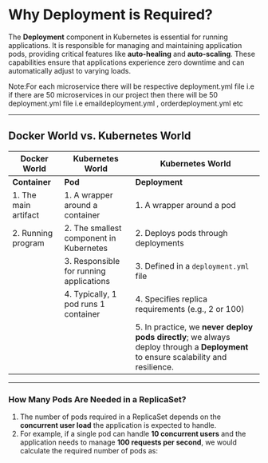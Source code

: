 # Why Deployment is Required?

The **Deployment** component in Kubernetes is essential for running applications. It is responsible for managing and maintaining application pods, providing critical features like **auto-healing** and **auto-scaling**. These capabilities ensure that applications experience zero downtime and can automatically adjust to varying loads.

Note:For each microservice there will be respective deployment.yml file i.e if there are 50 microservices in our project then there will be 50 deployment.yml file i.e emaildeployment.yml , orderdeployment.yml etc

---

## Docker World vs. Kubernetes World

| Docker World         | Kubernetes World                       | Kubernetes World                    |
|----------------------|----------------------------------------|-------------------------------------|
| **Container**        | **Pod**                                |  **Deployment**                     |
| 1. The main artifact | 1. A wrapper around a container        | 1. A wrapper around a pod           |
| 2. Running program   | 2. The smallest component in Kubernetes| 2. Deploys pods through deployments |
|                      | 3. Responsible for running applications| 3. Defined in a `deployment.yml` file |
|                      | 4. Typically, 1 pod runs 1 container   | 4. Specifies replica requirements (e.g., 2 or 100) |
|                      |                                        | 5. In practice, we **never deploy pods directly**; we always deploy through a **Deployment** to ensure scalability and resilience. |

---

### How Many Pods Are Needed in a ReplicaSet?

1. The number of pods required in a ReplicaSet depends on the **concurrent user load** the application is expected to handle.
2. For example, if a single pod can handle **10 concurrent users** and the application needs to manage **100 requests per second**, we would calculate the required number of pods as:

